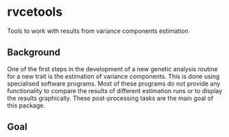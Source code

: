 # rvcetools
Tools to work with results from variance components estimation

## Background
One of the first steps in the development of a new genetic analysis routine for a new trait is the estimation of 
variance components. This is done using specialised software programs. Most of these programs do not provide any 
functionality to compare the results of different estimation runs or to display the results graphically. These 
post-processing tasks are the main goal of this package. 

## Goal

